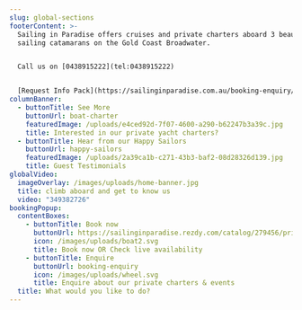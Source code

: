```yaml
---
slug: global-sections
footerContent: >-
  Sailing in Paradise offers cruises and private charters aboard 3 beautiful
  sailing catamarans on the Gold Coast Broadwater.


  C﻿all us on [0438915222](tel:0438915222)


  [R﻿equest Info Pack](https://sailinginparadise.com.au/booking-enquiry/)
columnBanner:
  - buttonTitle: See More
    buttonUrl: boat-charter
    featuredImage: /uploads/e4ced92d-7f07-4600-a290-b62247b3a39c.jpg
    title: Interested in our private yacht charters?
  - buttonTitle: Hear from our Happy Sailors
    buttonUrl: happy-sailors
    featuredImage: /uploads/2a39ca1b-c271-43b3-baf2-08d28326d139.jpg
    title: Guest Testimonials
globalVideo:
  imageOverlay: /images/uploads/home-banner.jpg
  title: climb aboard and get to know us
  video: "349382726"
bookingPopup:
  contentBoxes:
    - buttonTitle: Book now
      buttonUrl: https://sailinginparadise.rezdy.com/catalog/279456/private-charters
      icon: /images/uploads/boat2.svg
      title: Book now OR Check live availability
    - buttonTitle: Enquire
      buttonUrl: booking-enquiry
      icon: /images/uploads/wheel.svg
      title: Enquire about our private charters & events
  title: What would you like to do?
---
```

